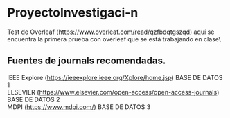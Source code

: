 # ProyectoInvestigaci-n
Test de Overleaf (https://www.overleaf.com/read/qzfbdqtgszqd) aquí se encuentra la primera prueba con overleaf que se está trabajando en clase\
## Fuentes de journals recomendadas.
IEEE Explore (https://ieeexplore.ieee.org/Xplore/home.jsp) BASE DE DATOS 1\
ELSEVIER (https://www.elsevier.com/open-access/open-access-journals) BASE DE DATOS 2\
MDPI (https://www.mdpi.com/) BASE DE DATOS 3
